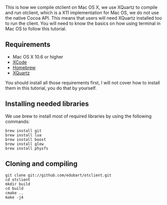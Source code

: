 This is how we compile otclient on Mac OS X, we use XQuartz to compile and run otclient, which is a X11 implementation for Mac OS, we do not use the native Cocoa API. This means that users will need XQuartz installed too to run the client. You will need to know the basics on how using terminal in Mac OS to follow this tutorial.

## Requirements
* Mac OS X 10.6 or higher
* [XCode](https://developer.apple.com/xcode/)
* [Homebrew](http://mxcl.github.com/homebrew/)
* [XQuartz](http://xquartz.macosforge.org/landing/)

You should install all those requirements first, I will not cover how to install them in this tutorial, you do that by yourself.

## Installing needed libraries

We use brew to install most of required libraries by using the following commands:

```
brew install git
brew install lua
brew install boost
brew install glew
brew install physfs
```

## Cloning and compiling 

```
git clone git://github.com/edubart/otclient.git
cd otclient
mkdir build
cd build
cmake ..
make -j4
```

